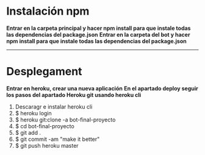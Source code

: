 # Instalación npm

**Entrar en la carpeta principal y hacer npm install para que instale todas las dependencias del package.json**
**Entrar en la carpeta del bot y hacer npm install para que instale todas las dependencias del package.json**

---

# Desplegament

**Entrar en heroku, crear una nueva aplicación**
**En el apartado deploy seguir los pasos del apartado Heroku git usando heroku cli**
1. Descaragr e instalar heroku cli
2. $ heroku login
3. $ heroku git:clone -a bot-final-proyecto 
4. $ cd bot-final-proyecto
5. $ git add .
6. $ git commit -am "make it better"
7. $ git push heroku master
